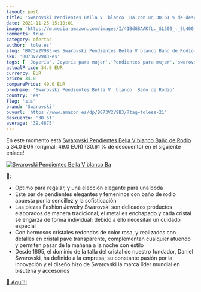 ```yaml
---
layout: post
title: 'Swarovski Pendientes Bella V  blanco  Ba con un 30.61 % de descuento'
date: 2021-11-25 15:10:01
image: 'https://m.media-amazon.com/images/I/41BdGBAAKfL._SL500_._SL400_.jpg'
comments: true
category: ofertas
author: 'tole.es'
slug: 'B073V2V9B3-es Swarovski Pendientes Bella V blanco Baño de Rodio'
sku: 'B073V2V9B3-es'
tags: [ 'Joyería','Joyería para mujer','Pendientes para mujer','swarovski', ]
actualPrice: 34.0 EUR
currency: EUR
price: 34.0
comparePrice: 49.0 EUR
prodname: 'Swarovski Pendientes Bella V  blanco  Baño de Rodio'
country: 'es'
flag: '🇪🇸'
brand: 'Swarovski'
buyurl: 'https://www.amazon.es/dp/B073V2V9B3/?tag=tolees-21'
descuento: '30.61'
average: '39.4875'
---
```


En este momento está [Swarovski Pendientes Bella V  blanco  Baño de Rodio](https://www.amazon.es/dp/B073V2V9B3/?tag=tolees-21) a 34.0 EUR (original: 49.0 EUR) (30.61 %  de descuento) en el siguiente enlace!

[![Swarovski Pendientes Bella V  blanco  Ba](https://m.media-amazon.com/images/I/41BdGBAAKfL._SL500_._SL400_.jpg)](https://www.amazon.es/dp/B073V2V9B3/?tag=tolees-21)

🔎:

- Optimo para regalar, y una elección elegante para una boda
- Este par de pendientes elegantes y femeninos con baño de rodio apuesta por la sencillez y la sofisticación
- Las piezas Fashion Jewelry Swarovski son delicados productos elaborados de manera tradicional; el metal es enchapado y cada cristal se engarza de forma individual; debido a ello necesitan un cuidado especial
- Con hermosos cristales redondos de color rosa, y realizados con detalles en cristal pavé transparente, complementan cualquier atuendo y permiten pasar de la mañana a la noche con estilo
- Desde 1895, el dominio de la talla del cristal de nuestro fundador, Daniel Swarovski, ha definido a la empresa; su constante pasión por la innovación y el diseño hizo de Swarovski la marca líder mundial en bisutería y accesorios

[🛒 Aquí!!!](https://www.amazon.es/dp/B073V2V9B3/?tag=tolees-21)

